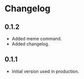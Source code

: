 # Changelog

## 0.1.2
- Added meme command.
- Added changelog.

## 0.1.1
- Initial version used in production.